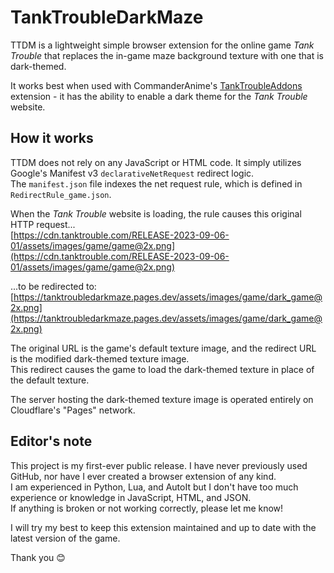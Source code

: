 # TankTroubleDarkMaze

TTDM is a lightweight simple browser extension for the online game *Tank Trouble* that replaces the in-game maze background texture with one that is dark-themed.

It works best when used with CommanderAnime's [TankTroubleAddons](https://github.com/turtlesteak/TankTroubleAddonsFinale) extension - it has the ability to enable a dark theme for the *Tank Trouble* website.

## How it works
TTDM does not rely on any JavaScript or HTML code. It simply utilizes Google's Manifest v3 `declarativeNetRequest` redirect logic.  
The `manifest.json` file indexes the net request rule, which is defined in `RedirectRule_game.json`.

When the *Tank Trouble* website is loading, the rule causes this original HTTP request...  
[https://cdn.tanktrouble.com/RELEASE-2023-09-06-01/assets/images/game/game@2x.png](https://cdn.tanktrouble.com/RELEASE-2023-09-06-01/assets/images/game/game@2x.png)

...to be redirected to:  
[https://tanktroubledarkmaze.pages.dev/assets/images/game/dark_game@2x.png](https://tanktroubledarkmaze.pages.dev/assets/images/game/dark_game@2x.png)

The original URL is the game's default texture image, and the redirect URL is the modified dark-themed texture image.  
This redirect causes the game to load the dark-themed texture in place of the default texture.

The server hosting the dark-themed texture image is operated entirely on Cloudflare's "Pages" network.

## Editor's note
This project is my first-ever public release. I have never previously used GitHub, nor have I ever created a browser extension of any kind.  
I am experienced in Python, Lua, and AutoIt but I don't have too much experience or knowledge in JavaScript, HTML, and JSON.  
If anything is broken or not working correctly, please let me know!

I will try my best to keep this extension maintained and up to date with the latest version of the game.  

Thank you 😊
